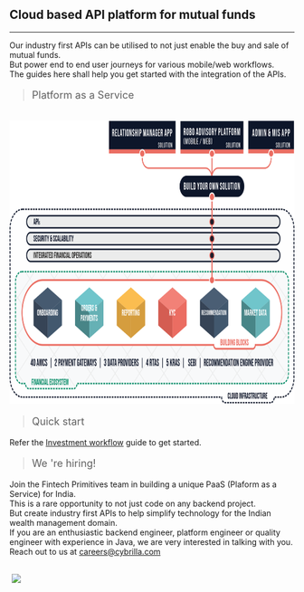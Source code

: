 <!--<h1>Fintech Primitives</h1>-->

## Cloud based API platform for mutual funds
------------------------------

<!--<h4>The guides available here shall help your technical team to understand the integration of the APIs.</h4>
<h4>The APIs can be utilised for creating investors, KYC, handling different types of orders; as well as getting reporting on transactions.</h4>-->


Our industry first APIs can be utilised to not just enable the buy and sale of mutual funds.<br>
But power end to end user journeys for various mobile/web workflows.<br>
The guides here shall help you get started with the integration of the APIs.<br>


><p style="font-size:18px">Platform as a Service</p>

<br><img src="/fp_diagram_updated.png" height="500px" width="900px" alt="Fintech Primitives PaaS">

><p style="font-size:18px">Quick start</p>

Refer the [Investment workflow](/pages/quickstart) guide to get started.

><p style="font-size:18px">We 're hiring!</p>

Join the Fintech Primitives team in building a unique PaaS (Plaform as a Service) for India.<br>
This is a rare opportunity to not just code on any backend project.<br>
But create industry first APIs to help simplify technology for the Indian wealth management domain.<br>
If you are an enthusiastic backend engineer, platform engineer or quality engineer with experience in Java, we are very interested in talking with you.<br>
Reach out to us at [careers@cybrilla.com](mailto:careers@cybrilla.com)


<br>
<img height="19px" style="margin-left: 4px;" src="https://img.shields.io/badge/v1.1-Updated on 04/12/2019-42b983.svg"/>